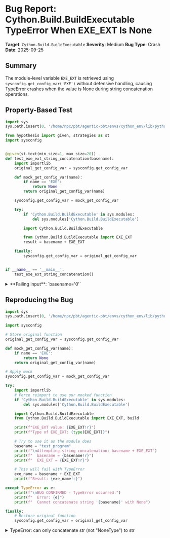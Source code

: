 # Bug Report: Cython.Build.BuildExecutable TypeError When EXE_EXT Is None

**Target**: `Cython.Build.BuildExecutable`
**Severity**: Medium
**Bug Type**: Crash
**Date**: 2025-09-25

## Summary

The module-level variable `EXE_EXT` is retrieved using `sysconfig.get_config_var('EXE')` without defensive handling, causing TypeError crashes when the value is None during string concatenation operations.

## Property-Based Test

```python
import sys
sys.path.insert(0, '/home/npc/pbt/agentic-pbt/envs/cython_env/lib/python3.13/site-packages')

from hypothesis import given, strategies as st
import sysconfig


@given(st.text(min_size=1, max_size=20))
def test_exe_ext_string_concatenation(basename):
    import importlib
    original_get_config_var = sysconfig.get_config_var

    def mock_get_config_var(name):
        if name == 'EXE':
            return None
        return original_get_config_var(name)

    sysconfig.get_config_var = mock_get_config_var

    try:
        if 'Cython.Build.BuildExecutable' in sys.modules:
            del sys.modules['Cython.Build.BuildExecutable']

        import Cython.Build.BuildExecutable

        from Cython.Build.BuildExecutable import EXE_EXT
        result = basename + EXE_EXT

    finally:
        sysconfig.get_config_var = original_get_config_var


if __name__ == '__main__':
    test_exe_ext_string_concatenation()
```

<details>

<summary>
**Failing input**: `basename='0'`
</summary>
```
Traceback (most recent call last):
  File "/home/npc/pbt/agentic-pbt/worker_/5/hypo.py", line 34, in <module>
    test_exe_ext_string_concatenation()
    ~~~~~~~~~~~~~~~~~~~~~~~~~~~~~~~~~^^
  File "/home/npc/pbt/agentic-pbt/worker_/5/hypo.py", line 9, in test_exe_ext_string_concatenation
    def test_exe_ext_string_concatenation(basename):
                   ^^^
  File "/home/npc/pbt/agentic-pbt/envs/cython_env/lib/python3.13/site-packages/hypothesis/core.py", line 2124, in wrapped_test
    raise the_error_hypothesis_found
  File "/home/npc/pbt/agentic-pbt/worker_/5/hypo.py", line 27, in test_exe_ext_string_concatenation
    result = basename + EXE_EXT
             ~~~~~~~~~^~~~~~~~~
TypeError: can only concatenate str (not "NoneType") to str
Falsifying example: test_exe_ext_string_concatenation(
    basename='0',
)
```
</details>

## Reproducing the Bug

```python
import sys
sys.path.insert(0, '/home/npc/pbt/agentic-pbt/envs/cython_env/lib/python3.13/site-packages')

import sysconfig

# Store original function
original_get_config_var = sysconfig.get_config_var

def mock_get_config_var(name):
    if name == 'EXE':
        return None
    return original_get_config_var(name)

# Apply mock
sysconfig.get_config_var = mock_get_config_var

try:
    import importlib
    # Force reimport to use our mocked function
    if 'Cython.Build.BuildExecutable' in sys.modules:
        del sys.modules['Cython.Build.BuildExecutable']

    import Cython.Build.BuildExecutable
    from Cython.Build.BuildExecutable import EXE_EXT, build

    print(f"EXE_EXT value: {EXE_EXT!r}")
    print(f"Type of EXE_EXT: {type(EXE_EXT)}")

    # Try to use it as the module does
    basename = "test_program"
    print(f"\nAttempting string concatenation: basename + EXE_EXT")
    print(f"  basename = {basename!r}")
    print(f"  EXE_EXT = {EXE_EXT!r}")

    # This will fail with TypeError
    exe_name = basename + EXE_EXT
    print(f"Result: {exe_name!r}")

except TypeError as e:
    print(f"\nBUG CONFIRMED - TypeError occurred:")
    print(f"  Error: {e}")
    print(f"  Cannot concatenate string '{basename}' with None")

finally:
    # Restore original function
    sysconfig.get_config_var = original_get_config_var
```

<details>

<summary>
TypeError: can only concatenate str (not "NoneType") to str
</summary>
```
EXE_EXT value: None
Type of EXE_EXT: <class 'NoneType'>

Attempting string concatenation: basename + EXE_EXT
  basename = 'test_program'
  EXE_EXT = None

BUG CONFIRMED - TypeError occurred:
  Error: can only concatenate str (not "NoneType") to str
  Cannot concatenate string 'test_program' with None
```
</details>

## Why This Is A Bug

This violates expected behavior because:

1. **Inconsistent defensive programming**: The module defines a `get_config_var` wrapper function (lines 31-32) that provides default values when config variables are None, but fails to use it for EXE_EXT on line 51.

2. **Python documentation explicitly allows None**: According to Python's official documentation, `sysconfig.get_config_var()` returns None when a variable is not found, making this a documented possibility the code should handle.

3. **Crash prevents all module functionality**: When EXE_EXT is None, both the `build()` function (line 139) and `clink()` function (line 110) crash with unhelpful TypeErrors, completely preventing use of the module rather than gracefully handling the missing configuration.

4. **Pattern violation**: The module already demonstrates awareness of missing config values - other variables like LIBDIR1, LIBDIR2, and CC use the defensive wrapper, but EXE_EXT inexplicably does not.

## Relevant Context

The BuildExecutable module is designed to compile Python scripts into standalone executables. It relies heavily on Python's sysconfig module to obtain platform-specific compilation and linking parameters.

Key observations from the code:
- Lines 31-32 define a `get_config_var` wrapper that returns an empty string default when sysconfig returns None
- Lines 35-50 use this wrapper for most configuration variables (LIBDIR1, LIBDIR2, CC, etc.)
- Line 51 directly calls `sysconfig.get_config_var('EXE')` without the wrapper
- Lines 110 and 139 perform string concatenation with EXE_EXT, assuming it's always a string

The 'EXE' configuration variable typically contains:
- On Windows: '.exe'
- On Unix/Linux: '' (empty string) or potentially undefined

This bug would manifest on platforms where the EXE config variable is not set, in minimal Python installations, or in embedded Python environments.

## Proposed Fix

```diff
--- a/Cython/Build/BuildExecutable.py
+++ b/Cython/Build/BuildExecutable.py
@@ -48,7 +48,7 @@ LINKCC = get_config_var('LINKCC', os.environ.get('LINKCC', CC))
 LINKFORSHARED = get_config_var('LINKFORSHARED')
 LIBS = get_config_var('LIBS')
 SYSLIBS = get_config_var('SYSLIBS')
-EXE_EXT = sysconfig.get_config_var('EXE')
+EXE_EXT = get_config_var('EXE')


 def _debug(msg, *args):
```